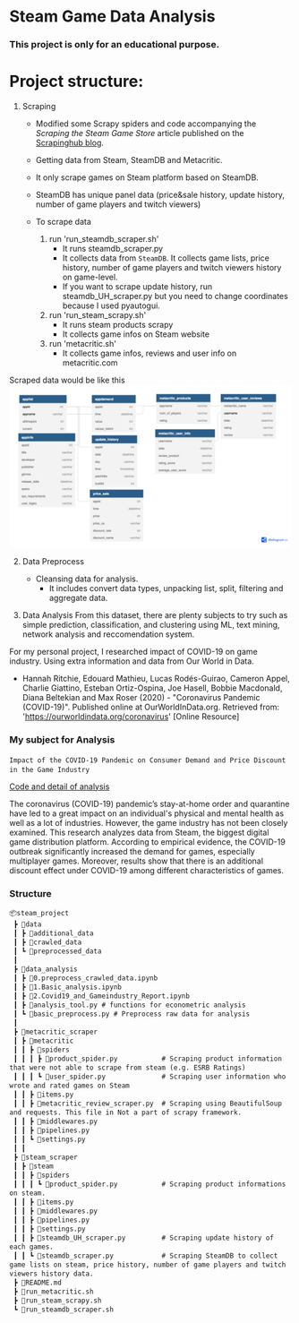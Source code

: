 
# Steam Game Data Analysis 

### This project is only for an educational purpose.


# Project structure:
1. Scraping 
    - Modified some Scrapy spiders and code accompanying the *Scraping the Steam Game Store* article published on the [Scrapinghub blog](https://blog.scrapinghub.com/2017/07/07/scraping-the-steam-game-store-with-scrapy/). 
    - Getting data from Steam, SteamDB and Metacritic.
    - It only scrape games on Steam platform based on SteamDB. 
    - SteamDB has unique panel data (price&sale history, update history, number of game players and twitch viewers)

    - To scrape data 
        1. run 'run_steamdb_scraper.sh' 
            - It runs steamdb_scraper.py 
            - It collects data from `SteamDB`. It collects game lists, price history, number of game players and twitch viewers history on game-level.
            - If you want to scrape update history, run steamdb_UH_scraper.py but you need to change coordinates because I used pyautogui. 
        2. run 'run_steam_scrapy.sh'
            - It runs steam products scrapy
            - It collects game infos on Steam website
        3.  run 'metacritic.sh'
            - It collects game infos, reviews and user info on metacritic.com

Scraped data would be like this
<img src = "steam_project_data.png" > 

2. Data Preprocess
    - Cleansing data for analysis.
        - It includes convert data types, unpacking list, split, filtering and aggregate data.

3. Data Analysis
From this dataset, there are plenty subjects to try such as simple prediction, classification, and clustering using ML, text mining, network analysis and reccomendation system.

For my personal project, I researched impact of COVID-19 on game industry. Using extra information and data from Our World in Data.

- Hannah Ritchie, Edouard Mathieu, Lucas Rodés-Guirao, Cameron Appel, Charlie Giattino, Esteban Ortiz-Ospina, Joe Hasell, Bobbie Macdonald, Diana Beltekian and Max Roser (2020) - "Coronavirus Pandemic (COVID-19)". Published online at OurWorldInData.org. Retrieved from: 'https://ourworldindata.org/coronavirus' [Online Resource]

### My subject for Analysis

`Impact of the COVID-19 Pandemic on Consumer Demand and Price Discount in the Game Industry`  

[Code and detail of analysis](https://github.com/wj-choi9473/Steam_project/blob/main/data_analysis/1.Research.ipynb)  

The coronavirus (COVID-19) pandemic’s stay-at-home order and quarantine have led to a great impact on an individual's physical and mental health as well as a lot of industries. However, the game industry has not been closely examined. This research analyzes data from Steam, the biggest digital game distribution platform. According to empirical evidence, the COVID-19 outbreak significantly increased the demand for games, especially multiplayer games. Moreover, results show that there is an additional discount effect under COVID-19 among different characteristics of games. 




### Structure
```
📦steam_project
 ┣ 📂data
 ┃ ┣ 📂additional_data 
 ┃ ┣ 📂crawled_data                   
 ┃ ┗ 📂preprocessed_data 
 ┃
 ┣ 📂data_analysis
 ┃ ┣ 📜0.preprocess_crawled_data.ipynb
 ┃ ┣ 📜1.Basic_analysis.ipynb
 ┃ ┣ 📜2.Covid19_and_Gameindustry_Report.ipynb
 ┃ ┣ 📜analysis_tool.py # functions for econometric analysis
 ┃ ┗ 📜basic_preprocess.py # Preprocess raw data for analysis
 ┃             
 ┣ 📂metacritic_scraper
 ┃ ┣ 📂metacritic
 ┃ ┃ ┣ 📂spiders
 ┃ ┃ ┃ ┣ 📜product_spider.py           # Scraping product information that were not able to scrape from steam (e.g. ESRB Ratings)
 ┃ ┃ ┃ ┗ 📜user_spider.py              # Scraping user information who wrote and rated games on Steam
 ┃ ┃ ┣ 📜items.py
 ┃ ┃ ┣ 📜metacritic_review_scraper.py  # Scraping using BeautifulSoup and requests. This file in Not a part of scrapy framework. 
 ┃ ┃ ┣ 📜middlewares.py
 ┃ ┃ ┣ 📜pipelines.py
 ┃ ┃ ┗ 📜settings.py
 ┃ ┃
 ┣ 📂steam_scraper
 ┃ ┣ 📂steam
 ┃ ┃ ┣ 📂spiders
 ┃ ┃ ┃ ┗ 📜product_spider.py           # Scraping product informations on steam.
 ┃ ┃ ┣ 📜items.py
 ┃ ┃ ┣ 📜middlewares.py
 ┃ ┃ ┣ 📜pipelines.py
 ┃ ┃ ┣ 📜settings.py
 ┃ ┃ ┣ 📜steamdb_UH_scraper.py         # Scraping update history of each games.
 ┃ ┃ ┗ 📜steamdb_scraper.py            # Scraping SteamDB to collect game lists on steam, price history, number of game players and twitch viewers history data.
 ┣ 📜README.md
 ┣ 📜run_metacritic.sh
 ┣ 📜run_steam_scrapy.sh
 ┗ 📜run_steamdb_scraper.sh
```
 